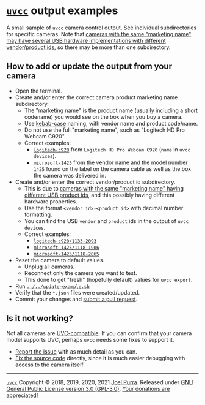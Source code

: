 # [`uvcc`](https://joelpurra.com/projects/uvcc/) output examples

A small sample of `uvcc` camera control output. See individual subdirectories for specific cameras. Note that [cameras with the same "marketing name" may have several USB hardware implementations with different vendor/product ids](https://github.com/joelpurra/uvcc/issues/21), so there may be more than one subdirectory.

## How to add or update the output from your camera

- Open the terminal.
- Create and/or enter the correct camera product marketing name subdirectory.
  - The "marketing name" is the product name (usually including a short codename) you would see on the box when you buy a camera.
  - Use [kebab-case](https://en.wikipedia.org/wiki/Kebab_case) naming, with vendor name and product code/name.
  - Do not use the full "marketing name", such as "Logitech HD Pro Webcam C920".
  - Correct examples:
    - [`logitech-c920`](./logitech-c920/) from `Logitech HD Pro Webcam C920` (`name` in `uvcc devices`).
    - [`microsoft-1425`](./microsoft-1425/) from the vendor name and the model number `1425` found on the label on the camera cable as well as the box the camera was delivered in.
- Create and/or enter the correct vendor/product id subdirectory.
  - This is due to [cameras with the same "marketing name" having different USB product ids](https://github.com/joelpurra/uvcc/issues/21), and this possibly having different hardware properties.
  - Use the format `<vendor id>-<product id>` with decimal number formatting.
  - You can find the USB `vendor` and `product` ids in the output of `uvcc devices`.
  - Correct examples:
    - [`logitech-c920/1133-2093`](./logitech-c920/1133-2093/)
    - [`microsoft-1425/1118-1906`](./microsoft-1425/1118-1906/)
    - [`microsoft-1425/1118-2065`](./microsoft-1425/1118-2065/)
- Reset the camera to default values.
  - Unplug all cameras.
  - Reconnect only the camera you want to test.
  - This done to get "fresh" (hopefully default) values for `uvcc export`.
- Run [`../../update-example.sh`](./update-example.sh)
- Verify that the `*.json` files were created/updated.
- Commit your changes and [submit a pull request](https://github.com/joelpurra/uvcc/compare).

## Is it not working?

Not all cameras are [UVC-compatible](https://en.wikipedia.org/wiki/List_of_USB_video_class_devices). If you can confirm that your camera model supports UVC, perhaps `uvcc` needs some fixes to support it.

- [Report the issue](https://github.com/joelpurra/uvcc/issues?q=is%3Aopen) with as much detail as you can.
- [Fix the source code](../DEVELOP.md) directly, since it is much easier debugging with access to the camera itself.

---

[`uvcc`](https://joelpurra.com/projects/uvcc/) Copyright &copy; 2018, 2019, 2020, 2021 [Joel Purra](https://joelpurra.com/). Released under [GNU General Public License version 3.0 (GPL-3.0)](https://www.gnu.org/licenses/gpl.html). [Your donations are appreciated!](https://joelpurra.com/donate/)
